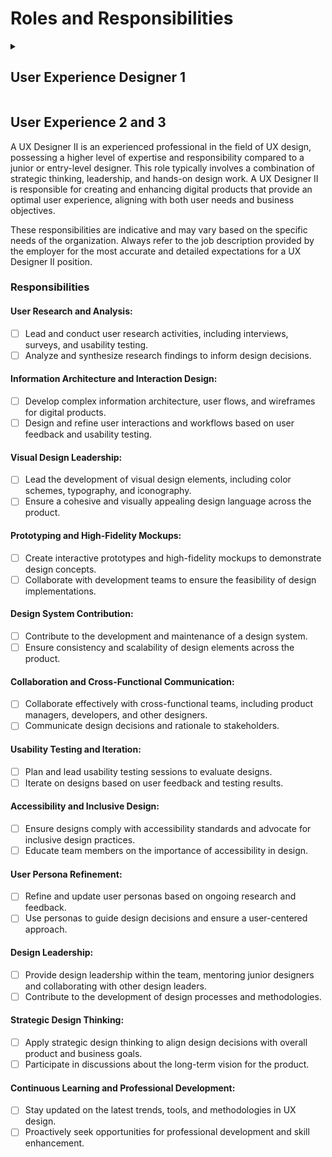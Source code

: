 # Roles and Responsibilities

<details>
<summary><h2>User Experience Designer 1</h2></summary>
A UX Designer I is an entry-level professional in the field of user-centered design, focused on creating digital experiences that are intuitive, visually appealing, and aligned with user needs. Working under the guidance of more experienced designers or team leads, a UX Designer I contributes to the design process, from initial concepts to the final product. This role involves collaborating with cross-functional teams, including researchers, developers, and other stakeholders, to translate user insights into effective and engaging user interfaces.

These are general guidelines, and the specific responsibilities may vary based on the organization and the unique requirements of the role. Additionally, a UX Designer I may gradually take on more responsibilities as they gain experience and expertise.

### Responsibilities

#### User Research:
- [ ] Conduct user interviews, surveys, and usability testing to gather insights.
- [ ] Analyze and interpret user feedback to inform design decisions.

#### Information Architecture:
- [ ] Develop site maps, user flows, and wireframes to define the structure and organization of digital products.
- [ ] Ensure information is presented in a clear and intuitive manner.

#### Interaction Design:
- [ ] Create interactive prototypes to demonstrate and test design concepts.
- [ ] Define and design user interactions and workflows.

#### Visual Design:
- [ ] Develop visual design elements such as color schemes, typography, and iconography.
- [ ] Ensure consistency in visual elements across the product.

#### Collaboration:
- [ ] Work closely with cross-functional teams, including product managers, developers, and other designers.
- [ ] Participate in design reviews and provide constructive feedback.

#### Usability Testing:
- [ ] Plan and conduct usability testing sessions to evaluate design effectiveness.
- [ ] Iterate on designs based on usability testing feedback.

#### Accessibility:
- [ ] Ensure designs comply with accessibility standards and principles.
- [ ] Advocate for inclusive design practices.

#### Prototyping:
- [ ] Develop interactive prototypes using tools such as Sketch, Figma, or Adobe XD.
- [ ] Iterate on prototypes based on feedback and testing results.

#### User Persona Development:
- [ ] Create user personas to represent the target audience and guide design decisions.
- [ ] Consider user needs and goals throughout the design process.

#### Documentation:
- [ ] Prepare and maintain design documentation, including design specifications and guidelines.
- [ ] Communicate design decisions and rationale effectively.

#### Stay Updated on Industry Trends:
- [ ] Stay informed about the latest UX design trends, tools, and methodologies.
- [ ] Continuously improve skills and apply new knowledge to projects.

#### Problem Solving:
- [ ] Identify design challenges and propose creative solutions.
- [ ] Work collaboratively to find optimal solutions to design problems.
</details>

</details>
<summary><h2>User Experience 2 and 3</h2></summary>

A UX Designer II is an experienced professional in the field of UX design, possessing a higher level of expertise and responsibility compared to a junior or entry-level designer. This role typically involves a combination of strategic thinking, leadership, and hands-on design work. A UX Designer II is responsible for creating and enhancing digital products that provide an optimal user experience, aligning with both user needs and business objectives.

These responsibilities are indicative and may vary based on the specific needs of the organization. Always refer to the job description provided by the employer for the most accurate and detailed expectations for a UX Designer II position.

### Responsibilities

#### User Research and Analysis:
- [ ] Lead and conduct user research activities, including interviews, surveys, and usability testing.
- [ ] Analyze and synthesize research findings to inform design decisions.

#### Information Architecture and Interaction Design:
- [ ] Develop complex information architecture, user flows, and wireframes for digital products.
- [ ] Design and refine user interactions and workflows based on user feedback and usability testing.

#### Visual Design Leadership:
- [ ] Lead the development of visual design elements, including color schemes, typography, and iconography.
- [ ] Ensure a cohesive and visually appealing design language across the product.

#### Prototyping and High-Fidelity Mockups:
- [ ] Create interactive prototypes and high-fidelity mockups to demonstrate design concepts.
- [ ] Collaborate with development teams to ensure the feasibility of design implementations.

#### Design System Contribution:
- [ ] Contribute to the development and maintenance of a design system.
- [ ] Ensure consistency and scalability of design elements across the product.

#### Collaboration and Cross-Functional Communication:
- [ ] Collaborate effectively with cross-functional teams, including product managers, developers, and other designers.
- [ ] Communicate design decisions and rationale to stakeholders.

#### Usability Testing and Iteration:
- [ ] Plan and lead usability testing sessions to evaluate designs.
- [ ] Iterate on designs based on user feedback and testing results.

#### Accessibility and Inclusive Design:
- [ ] Ensure designs comply with accessibility standards and advocate for inclusive design practices.
- [ ] Educate team members on the importance of accessibility in design.

#### User Persona Refinement:
- [ ] Refine and update user personas based on ongoing research and feedback.
- [ ] Use personas to guide design decisions and ensure a user-centered approach.

#### Design Leadership:
- [ ] Provide design leadership within the team, mentoring junior designers and collaborating with other design leaders.
- [ ] Contribute to the development of design processes and methodologies.

#### Strategic Design Thinking:
- [ ] Apply strategic design thinking to align design decisions with overall product and business goals.
- [ ] Participate in discussions about the long-term vision for the product.

#### Continuous Learning and Professional Development:
- [ ] Stay updated on the latest trends, tools, and methodologies in UX design.
- [ ] Proactively seek opportunities for professional development and skill enhancement.

</details>